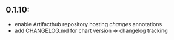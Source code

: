 0.1.10:
------
- enable Artifacthub repository hosting *changes* annotations
- add CHANGELOG.md for chart version => changelog tracking

